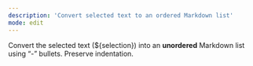 ```yaml
---
description: 'Convert selected text to an ordered Markdown list'
mode: edit
---
```


Convert the selected text (${selection}) into an **unordered** Markdown list using “-” bullets. Preserve indentation.